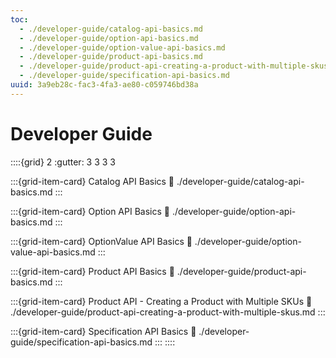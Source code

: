 ```yaml
---
toc:
  - ./developer-guide/catalog-api-basics.md
  - ./developer-guide/option-api-basics.md
  - ./developer-guide/option-value-api-basics.md
  - ./developer-guide/product-api-basics.md
  - ./developer-guide/product-api-creating-a-product-with-multiple-skus.md
  - ./developer-guide/specification-api-basics.md
uuid: 3a9eb28c-fac3-4fa3-ae80-c059746bd38a
---
```

# Developer Guide

::::{grid} 2
:gutter: 3 3 3 3

:::{grid-item-card}  Catalog API Basics
:link: ./developer-guide/catalog-api-basics.md
:::

:::{grid-item-card}  Option API Basics
:link: ./developer-guide/option-api-basics.md
:::

:::{grid-item-card}  OptionValue API Basics
:link: ./developer-guide/option-value-api-basics.md
:::

:::{grid-item-card}  Product API Basics
:link: ./developer-guide/product-api-basics.md
:::

:::{grid-item-card}  Product API - Creating a Product with Multiple SKUs
:link: ./developer-guide/product-api-creating-a-product-with-multiple-skus.md
:::

:::{grid-item-card}  Specification API Basics
:link: ./developer-guide/specification-api-basics.md
:::
::::

